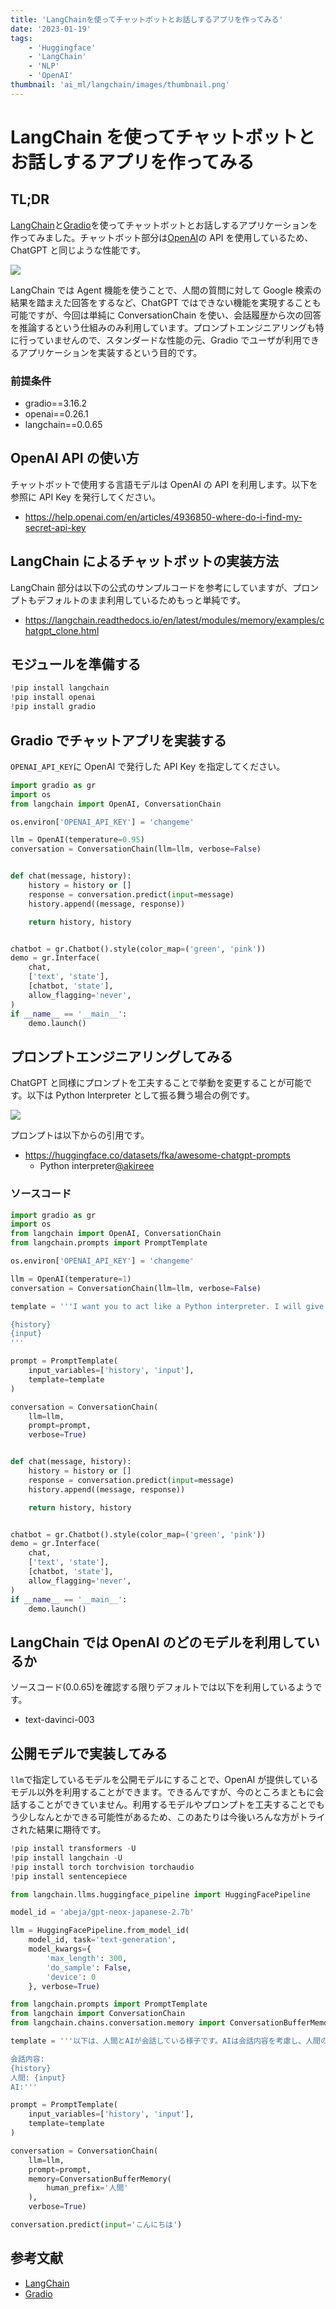 ```yaml
---
title: 'LangChainを使ってチャットボットとお話しするアプリを作ってみる'
date: '2023-01-19'
tags:
    - 'Huggingface'
    - 'LangChain'
    - 'NLP'
    - 'OpenAI'
thumbnail: 'ai_ml/langchain/images/thumbnail.png'
---
```


# LangChain を使ってチャットボットとお話しするアプリを作ってみる

## TL;DR

[LangChain](https://github.com/hwchase17/langchain)と[Gradio](https://gradio.app/)を使ってチャットボットとお話しするアプリケーションを作ってみました。チャットボット部分は[OpenAI](https://openai.com/)の API を使用しているため、ChatGPT と同じような性能です。

![](images/gradio-chatbot.png)

LangChain では Agent 機能を使うことで、人間の質問に対して Google 検索の結果を踏まえた回答をするなど、ChatGPT ではできない機能を実現することも可能ですが、今回は単純に ConversationChain を使い、会話履歴から次の回答を推論するという仕組みのみ利用しています。プロンプトエンジニアリングも特に行っていませんので、スタンダードな性能の元、Gradio でユーザが利用できるアプリケーションを実装するという目的です。

### 前提条件

-   gradio==3.16.2
-   openai==0.26.1
-   langchain==0.0.65

## OpenAI API の使い方

チャットボットで使用する言語モデルは OpenAI の API を利用します。以下を参照に API Key を発行してください。

-   https://help.openai.com/en/articles/4936850-where-do-i-find-my-secret-api-key

## LangChain によるチャットボットの実装方法

LangChain 部分は以下の公式のサンプルコードを参考にしていますが、プロンプトもデフォルトのまま利用しているためもっと単純です。

-   https://langchain.readthedocs.io/en/latest/modules/memory/examples/chatgpt_clone.html

## モジュールを準備する

```python
!pip install langchain
!pip install openai
!pip install gradio
```

## Gradio でチャットアプリを実装する

`OPENAI_API_KEY`に OpenAI で発行した API Key を指定してください。

```python
import gradio as gr
import os
from langchain import OpenAI, ConversationChain

os.environ['OPENAI_API_KEY'] = 'changeme'

llm = OpenAI(temperature=0.95)
conversation = ConversationChain(llm=llm, verbose=False)


def chat(message, history):
    history = history or []
    response = conversation.predict(input=message)
    history.append((message, response))

    return history, history


chatbot = gr.Chatbot().style(color_map=('green', 'pink'))
demo = gr.Interface(
    chat,
    ['text', 'state'],
    [chatbot, 'state'],
    allow_flagging='never',
)
if __name__ == '__main__':
    demo.launch()
```

## プロンプトエンジニアリングしてみる

ChatGPT と同様にプロンプトを工夫することで挙動を変更することが可能です。以下は Python Interpreter として振る舞う場合の例です。

![](images/python-interpreter.png)

プロンプトは以下からの引用です。

-   https://huggingface.co/datasets/fka/awesome-chatgpt-prompts
    -   Python interpreter[@akireee](https://github.com/akireee)

### ソースコード

```python
import gradio as gr
import os
from langchain import OpenAI, ConversationChain
from langchain.prompts import PromptTemplate

os.environ['OPENAI_API_KEY'] = 'changeme'

llm = OpenAI(temperature=1)
conversation = ConversationChain(llm=llm, verbose=False)

template = '''I want you to act like a Python interpreter. I will give you Python code, and you will execute it. Do not provide any explanations. Do not respond with anything except the output of the code. The first code is: "print('hello world!')

{history}
{input}
'''

prompt = PromptTemplate(
    input_variables=['history', 'input'],
    template=template
)

conversation = ConversationChain(
    llm=llm,
    prompt=prompt,
    verbose=True)


def chat(message, history):
    history = history or []
    response = conversation.predict(input=message)
    history.append((message, response))

    return history, history


chatbot = gr.Chatbot().style(color_map=('green', 'pink'))
demo = gr.Interface(
    chat,
    ['text', 'state'],
    [chatbot, 'state'],
    allow_flagging='never',
)
if __name__ == '__main__':
    demo.launch()

```

## LangChain では OpenAI のどのモデルを利用しているか

ソースコード(0.0.65)を確認する限りデフォルトでは以下を利用しているようです。

-   text-davinci-003

## 公開モデルで実装してみる

`llm`で指定しているモデルを公開モデルにすることで、OpenAI が提供しているモデル以外を利用することができます。できるんですが、今のところまともに会話することができていません。利用するモデルやプロンプトを工夫することでもう少しなんとかできる可能性があるため、このあたりは今後いろんな方がトライされた結果に期待です。

```python
!pip install transformers -U
!pip install langchain -U
!pip install torch torchvision torchaudio
!pip install sentencepiece
```

```python
from langchain.llms.huggingface_pipeline import HuggingFacePipeline

model_id = 'abeja/gpt-neox-japanese-2.7b'

llm = HuggingFacePipeline.from_model_id(
    model_id, task='text-generation',
    model_kwargs={
        'max_length': 300,
        'do_sample': False,
        'device': 0
    }, verbose=True)
```

```python
from langchain.prompts import PromptTemplate
from langchain import ConversationChain
from langchain.chains.conversation.memory import ConversationBufferMemory

template = '''以下は、人間とAIが会話している様子です。AIは会話内容を考慮し、人間の質問に対して回答してください。AIは質問に対する答えを知らない場合は「知らない」と答えてください。

会話内容:
{history}
人間: {input}
AI:'''

prompt = PromptTemplate(
    input_variables=['history', 'input'],
    template=template
)

conversation = ConversationChain(
    llm=llm,
    prompt=prompt,
    memory=ConversationBufferMemory(
        human_prefix='人間'
    ),
    verbose=True)

conversation.predict(input='こんにちは')
```

## 参考文献

-   [LangChain](https://github.com/hwchase17/langchain)
-   [Gradio](https://gradio.app/)
